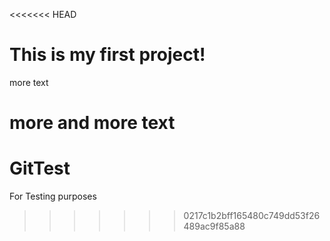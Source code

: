 <<<<<<< HEAD
# This is my first project!

 more text

 more and more text
=======
# GitTest
For Testing purposes
>>>>>>> 0217c1b2bff165480c749dd53f26489ac9f85a88
